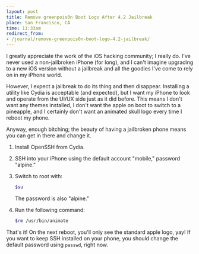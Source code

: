 ```yaml
---
layout: post
title: Remove greenpois0n Boot Logo After 4.2 Jailbreak
place: San Francisco, CA
time: 11:33am
redirect_from:
- /journal/remove-greenpois0n-boot-logo-4.2-jailbreak/
---
```


I greatly appreciate the work of the iOS hacking community; I really do. I've never used a non-jailbroken iPhone (for long), and I can't imagine upgrading to a new iOS version without a jailbreak and all the goodies I've come to rely on in my iPhone world.

However, I expect a jailbreak to do its thing and then disappear. Installing a utility like Cydia is acceptable (and expected), but I want my iPhone to look and operate from the UI/UX side just as it did before. This means I don't want any themes installed, I don't want the apple on boot to switch to a pineapple, and I certainly don't want an animated skull logo every time I reboot my phone.

Anyway, enough bitching; the beauty of having a jailbroken phone means you can get in there and change it.

1. Install OpenSSH from Cydia.
2. SSH into your iPhone using the default account "mobile," password "alpine."
3. Switch to root with:

    ```sh
    $su
    ```

    The password is also "alpine."
4. Run the following command:

    ```sh
    $rm /usr/bin/animate
    ```

That's it! On the next reboot, you'll only see the standard apple logo, yay! If you want to keep SSH installed on your phone, you should change the default password using `passwd`, right now.